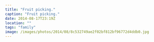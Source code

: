 ```yaml
---
title: "Fruit picking."
caption: "Fruit picking."
date: 2014-08-17T23:19Z
location: ""
tags: "family"
image: /images/photos/2014/08/8c532749ae2f02bf812bf96772d4ddb0.jpg
---
```

